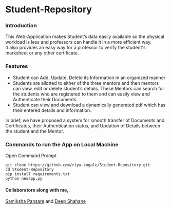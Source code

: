 # Student-Repository

### Introduction
This Web-Application makes Student’s data easily available so the physical workload is less and professors can handle it in a more efficient way. 
<br>It also provides an easy way for a professor to verify the student's marksheet or any other certificate. 

### Features 
 - Student can Add, Update, Delete its Information in an organized manner<br>
 - Students are allotted to either of the three mentors and then mentors can view, edit or delete student’s details. These Mentors can search for the students who are registered to them and can easily view and Authenticate their Documents.
 - Student can view and download a dynamically generated pdf which has their entered details and information.
 
 In brief, we have proposed a system for smooth transfer of Documents and Certificates, their Authentication status, and Updation of Details between the student and the Mentor.
 
 ### Commands to run the App on Local Machine
 
Open Command Prompt
```
git clone https://github.com/riya-ingale/Student-Repository.git
cd Student-Repository
pip install requirements.txt
python newapp.py
```
 
 #### Collaborators along with me,
 [Samiksha Pansare](https://github.com/Samiksha-Pansare) and  [Deep Shahane](https://github.com/Deep-De-coder)
 
